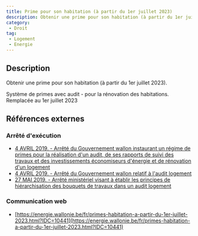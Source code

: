 ```yaml
---
title: Prime pour son habitation (à partir du 1er juillet 2023)
description: Obtenir une prime pour son habitation (à partir du 1er juillet 2023)
category: 
 - Droit
tag: 
 - Logement
 - Energie
---
```


## Description

Obtenir une prime pour son habitation (à partir du 1er juillet 2023).

Système de primes avec audit - pour la rénovation des habitations.
Remplacée au 1er juillet 2023

## Références externes 

### Arrêté d'exécution

- [4 AVRIL 2019. - Arrêté du Gouvernement wallon instaurant un régime de primes pour la réalisation d'un audit, de ses rapports de suivi des travaux et des investissements économiseurs d'énergie et de rénovation d'un logement](https://wallex.wallonie.be/eli/arrete/2019/04/04/2019203007)
- [4 AVRIL 2019. - Arrêté du Gouvernement wallon relatif à l'audit logement](https://wallex.wallonie.be/eli/arrete/2019/04/04/2019202871/2019/06/01)
- [27 MAI 2019. - Arrêté ministériel visant à établir les principes de hiérarchisation des bouquets de travaux dans un audit logement](https://wallex.wallonie.be/eli/arrete/2019/05/27/2019203626/2019/06/01)
### Communication web

- [https://energie.wallonie.be/fr/primes-habitation-a-partir-du-1er-juillet-2023.html?IDC=10441](https://energie.wallonie.be/fr/primes-habitation-a-partir-du-1er-juillet-2023.html?IDC=10441)


